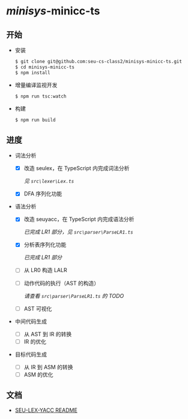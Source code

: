 # *minisys*-minicc-ts

## 开始

- 安装

  ```bash
  $ git clone git@github.com:seu-cs-class2/minisys-minicc-ts.git
  $ cd minisys-minicc-ts
  $ npm install
  ```

- 增量编译监视开发

  ```bash
  $ npm run tsc:watch
  ```

- 构建

  ```bash
  $ npm run build
  ```

## 进度

- 词法分析

  - [x] 改造 seulex，在 TypeScript 内完成词法分析

    *见 `src\lexer\Lex.ts`*

  - [x] DFA 序列化功能

- 语法分析

  - [x] 改造 seuyacc，在 TypeScript 内完成语法分析

    *已完成 LR1 部分，见 `src\parser\ParseLR1.ts`*

  - [x] 分析表序列化功能

    *已完成 LR1 部分*

  - [ ] 从 LR0 构造 LALR

  - [ ] 动作代码的执行（AST 的构造）

    *请查看 `src\parser\ParseLR1.ts` 的 TODO*

  - [ ] AST 可视化

- 中间代码生成

  - [ ] 从 AST 到 IR 的转换
  - [ ] IR 的优化

- 目标代码生成

  - [ ] 从 IR 到 ASM 的转换
  - [ ] ASM 的优化

## 文档

- [SEU-LEX-YACC README](https://github.com/seu-cs-class2/minisys-minicc-ts/blob/master/src/seu-lex-yacc/README.md)